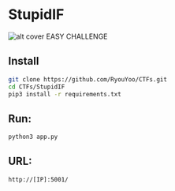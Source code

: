 # StupidIF

![alt cover](https://www.brandquarterly.com/wp-content/uploads/2015/11/Youre-Selfish-Scared-And-Stupid-And-Its-A-Good-Thing-Q1.jpg)
EASY CHALLENGE

## Install

```bash
git clone https://github.com/RyouYoo/CTFs.git
cd CTFs/StupidIF
pip3 install -r requirements.txt
```

## Run:

```bash
python3 app.py
```

## URL:

```
http://[IP]:5001/
```
